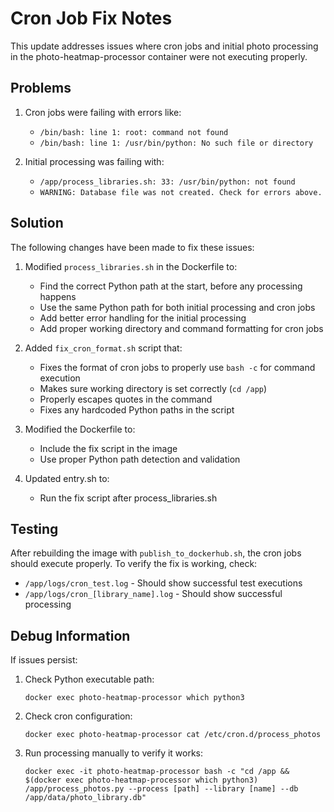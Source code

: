 # Cron Job Fix Notes

This update addresses issues where cron jobs and initial photo processing in the photo-heatmap-processor container were not executing properly.

## Problems

1. Cron jobs were failing with errors like:
   - `/bin/bash: line 1: root: command not found`
   - `/bin/bash: line 1: /usr/bin/python: No such file or directory`

2. Initial processing was failing with:
   - `/app/process_libraries.sh: 33: /usr/bin/python: not found`
   - `WARNING: Database file was not created. Check for errors above.`

## Solution

The following changes have been made to fix these issues:

1. Modified `process_libraries.sh` in the Dockerfile to:
   - Find the correct Python path at the start, before any processing happens
   - Use the same Python path for both initial processing and cron jobs
   - Add better error handling for the initial processing
   - Add proper working directory and command formatting for cron jobs

2. Added `fix_cron_format.sh` script that:
   - Fixes the format of cron jobs to properly use `bash -c` for command execution
   - Makes sure working directory is set correctly (`cd /app`)
   - Properly escapes quotes in the command
   - Fixes any hardcoded Python paths in the script

3. Modified the Dockerfile to:
   - Include the fix script in the image
   - Use proper Python path detection and validation

4. Updated entry.sh to:
   - Run the fix script after process_libraries.sh

## Testing

After rebuilding the image with `publish_to_dockerhub.sh`, the cron jobs should execute properly.
To verify the fix is working, check:
- `/app/logs/cron_test.log` - Should show successful test executions
- `/app/logs/cron_[library_name].log` - Should show successful processing

## Debug Information

If issues persist:
1. Check Python executable path:
   ```
   docker exec photo-heatmap-processor which python3
   ```

2. Check cron configuration:
   ```
   docker exec photo-heatmap-processor cat /etc/cron.d/process_photos
   ```

3. Run processing manually to verify it works:
   ```
   docker exec -it photo-heatmap-processor bash -c "cd /app && $(docker exec photo-heatmap-processor which python3) /app/process_photos.py --process [path] --library [name] --db /app/data/photo_library.db"
   ```
